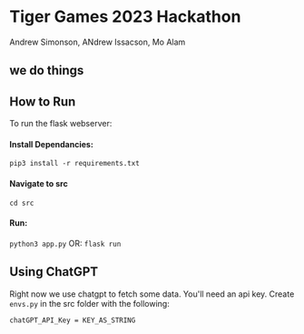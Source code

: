 # Tiger Games 2023 Hackathon
Andrew Simonson, ANdrew Issacson, Mo Alam

## we do things

## How to Run
To run the flask webserver:
#### Install Dependancies:
`pip3 install -r requirements.txt`

#### Navigate to src
`cd src`

#### Run:
`python3 app.py`
OR:
`flask run`


## Using ChatGPT
Right now we use chatgpt to fetch some data.  You'll need an api key.
Create `envs.py` in the src folder with the following:
```
chatGPT_API_Key = KEY_AS_STRING
```